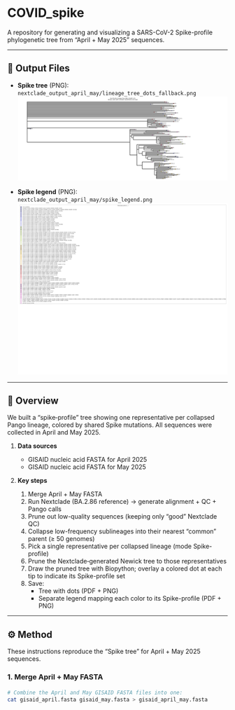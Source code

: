 # COVID_spike

A repository for generating and visualizing a SARS-CoV-2 Spike-profile phylogenetic tree from “April + May 2025” sequences.  

---

## 📂 Output Files

- **Spike tree** (PNG):  
  `nextclade_output_april_may/lineage_tree_dots_fallback.png`  
  ![Spike Tree](nextclade_output_april_may/lineage_tree_dots_fallback.png)

- **Spike legend** (PNG):  
  `nextclade_output_april_may/spike_legend.png`  
  ![Spike Legend](nextclade_output_april_may/spike_legend.png)

---

## 🔬 Overview

We built a “spike‐profile” tree showing one representative per collapsed Pango lineage, colored by shared Spike mutations. All sequences were collected in April and May 2025.

1. **Data sources**  
   - GISAID nucleic acid FASTA for April 2025  
   - GISAID nucleic acid FASTA for May 2025  

2. **Key steps**  
   1. Merge April + May FASTA  
   2. Run Nextclade (BA.2.86 reference) → generate alignment + QC + Pango calls  
   3. Prune out low-quality sequences (keeping only “good” Nextclade QC)  
   4. Collapse low-frequency sublineages into their nearest “common” parent (≥ 50 genomes)  
   5. Pick a single representative per collapsed lineage (mode Spike-profile)  
   6. Prune the Nextclade‐generated Newick tree to those representatives  
   7. Draw the pruned tree with Biopython; overlay a colored dot at each tip to indicate its Spike-profile set  
   8. Save:  
      - Tree with dots (PDF + PNG)  
      - Separate legend mapping each color to its Spike-profile (PDF + PNG)  

---

## ⚙️ Method

These instructions reproduce the “Spike tree” for April + May 2025 sequences.

### 1. Merge April + May FASTA

```bash
# Combine the April and May GISAID FASTA files into one:
cat gisaid_april.fasta gisaid_may.fasta > gisaid_april_may.fasta
